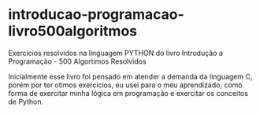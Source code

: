 # introducao-programacao-livro500algoritmos
 Exercicios resolvidos na linguagem PYTHON do livro Introdução a Programação - 500 Algortimos Resolvidos

Inicialmente esse livro foi pensado em atender a demanda da linguagem C, porém por ter otimos exercícios, eu usei para o meu aprendizado, como forma de exercitar minha lógica em programação e exercitar os conceitos de Python. 